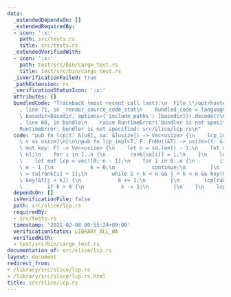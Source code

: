 ```yaml
---
data:
  _extendedDependsOn: []
  _extendedRequiredBy:
  - icon: ':x:'
    path: src/tests.rs
    title: src/tests.rs
  _extendedVerifiedWith:
  - icon: ':x:'
    path: test/src/bin/cargo_test.rs
    title: test/src/bin/cargo_test.rs
  _isVerificationFailed: true
  _pathExtension: rs
  _verificationStatusIcon: ':x:'
  attributes: {}
  bundledCode: "Traceback (most recent call last):\n  File \"/opt/hostedtoolcache/Python/3.9.1/x64/lib/python3.9/site-packages/onlinejudge_verify/documentation/build.py\"\
    , line 71, in _render_source_code_stat\n    bundled_code = language.bundle(stat.path,\
    \ basedir=basedir, options={'include_paths': [basedir]}).decode()\n  File \"/opt/hostedtoolcache/Python/3.9.1/x64/lib/python3.9/site-packages/onlinejudge_verify/languages/user_defined.py\"\
    , line 68, in bundle\n    raise RuntimeError('bundler is not specified: {}'.format(path.as_posix()))\n\
    RuntimeError: bundler is not specified: src/slice/lcp.rs\n"
  code: "pub fn lcp(t: &[u8], sa: &[usize]) -> Vec<usize> {\n    lcp_impl(t, sa, |&v|\
    \ v as usize)\n}\n\npub fn lcp_impl<T, F: FnMut(&T) -> usize>(t: &[T], sa: &[usize],\
    \ mut key: F) -> Vec<usize> {\n    let n = sa.len() - 1;\n    let mut rank = vec![0;\
    \ n];\n    for i in 1..n {\n        rank[sa[i]] = i;\n    }\n    let mut k = 0;\n\
    \    let mut lcp = vec![0; n - 1];\n    for i in 0..n {\n        if rank[i] ==\
    \ n - 1 {\n            k = 0;\n            continue;\n        }\n        let j\
    \ = sa[rank[i] + 1];\n        while i + k < n && j + k < n && key(&t[i + k]) ==\
    \ key(&t[j + k]) {\n            k += 1;\n        }\n        lcp[rank[i]] = k;\n\
    \        if k > 0 {\n            k -= 1;\n        }\n    }\n    lcp\n}\n"
  dependsOn: []
  isVerificationFile: false
  path: src/slice/lcp.rs
  requiredBy:
  - src/tests.rs
  timestamp: '2021-02-08 00:55:24+09:00'
  verificationStatus: LIBRARY_ALL_WA
  verifiedWith:
  - test/src/bin/cargo_test.rs
documentation_of: src/slice/lcp.rs
layout: document
redirect_from:
- /library/src/slice/lcp.rs
- /library/src/slice/lcp.rs.html
title: src/slice/lcp.rs
---
```

